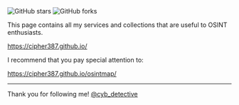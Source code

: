 <img alt="GitHub stars" src="https://img.shields.io/github/stars/cipher387/cipher387.github.io">
 
<img alt="GitHub forks" src="https://img.shields.io/github/forks/cipher387/cipher387.github.io">

This page contains all my services and collections that are useful to OSINT enthusiasts.

https://cipher387.github.io/


I recommend that you pay special attention to:

https://cipher387.github.io/osintmap/

<hr>


Thank you for following me! [@cyb_detective](https://linktr.ee/cyb_detective)


